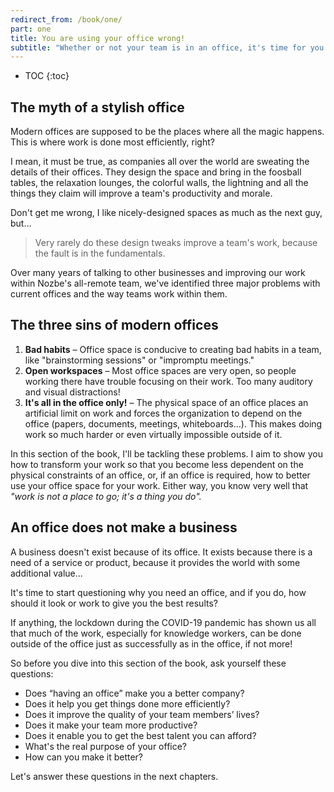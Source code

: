 ```yaml
---
redirect_from: /book/one/
part: one
title: You are using your office wrong!
subtitle: "Whether or not your team is in an office, it's time for you all to start working differently."
---
```


* TOC
{:toc}

## The myth of a stylish office

Modern offices are supposed to be the places where all the magic happens. This is where work is done most efficiently, right?

I mean, it must be true, as companies all over the world are sweating the details of their offices. They design the space and bring in the foosball tables, the relaxation lounges, the colorful walls, the lightning and all the things they claim will improve a team's productivity and morale.

Don't get me wrong, I like nicely-designed spaces as much as the next guy, but…

> Very rarely do these design tweaks improve a team's work, because the fault is in the fundamentals.

Over many years of talking to other businesses and improving our work within Nozbe's all-remote team, we've identified three major problems with current offices and the way teams work within them.

## The three sins of modern offices

1. **Bad habits** – Office space is conducive to creating bad habits in a team, like "brainstorming sessions" or "impromptu meetings."
2. **Open workspaces** – Most office spaces are very open, so people working there have trouble focusing on their work. Too many auditory and visual distractions!
3. **It's all in the office only!** – The physical space of an office places an artificial limit on work and forces the organization to depend on the office (papers, documents, meetings, whiteboards…). This makes doing work so much harder or even virtually impossible outside of it.

In this section of the book, I'll be tackling these problems. I aim to show you how to transform your work so that you become less dependent on the physical constraints of an office, or, if an office is required, how to better use your office space for your work. Either way, you know very well that *"work is not a place to go; it's a thing you do".*

## An office does not make a business 

A business doesn't exist because of its office. It exists because there is a need of a service or product, because it provides the world with some additional value...

It's time to start questioning why you  need an office, and if you do, how should it look or work to give you the best results?

If anything, the lockdown during the COVID-19 pandemic has shown us all that much of the work, especially for knowledge workers, can be done outside of the office just as successfully as in the office, if not more!

So before you dive into this section of the book, ask yourself these questions:

- Does “having an office” make you a better company?
- Does it help you get things done more efficiently?
- Does it improve the quality of your team members’ lives?
- Does it make your team more productive?
- Does it enable you to get the best talent you can afford?
- What's the real purpose of your office?
- How can you make it better?

Let's answer these questions in the next chapters.


